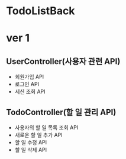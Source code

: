 # TodoListBack

# ver 1
## UserController(사용자 관련 API)
- 회원가입 API
- 로그인 API
- 세션 조회 API 


## TodoController(할 일 관리 API)
- 사용자의 할 일 목록 조회 API
- 새로운 할 일 추가 API
- 할 일 수정 API
- 할 일 삭제 API
